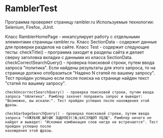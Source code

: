 # RamblerTest
Программа проверяет страницу rambler.ru
Используемые технологии: Selenium, Firefox, JUnit.

Класс RamblerHomePage - инкапсулирует работу с отдельными элементами страницы rambler.ru.
Класс SectionData - содержит данные для проверки разделов на сайте.
Класс Test - содержит следующие тесты:
    checkTitle() - программа заходит в разделы сайта и делает сверку заголовка вкладки с данными из класса SectionData.
    checkCorrectSearchQuery() - проверка поисковой строки, путем ввода запроса "политика". Если найдены результаты для этого запроса, то                                   на странице должно отобразиться "Надено N статей по вашему запросу". Тест пройден успешно если после                                       поиска на странице найден текст "статей по вашему запросу".
    
    checkUncorrectSearchQuery() - проверка поисковой строки, путем ввода запроса "пАлитика". Рамблер захочет поправить запрос и выведет:                                     "Возможно, вы искали:". Тест пройден успешно после нахождения этой фразы.
    
    checkGarbageSearchQuery() - проверка поисковой строки, путем ввода запроса "+ХЖЭЪХЮ_№Й)ШК ЗЦЩУОЕЭ()№;ЬХСЗУЩОП УЦЗЩ". Рамблер ничего не                                 найдет и выведет: "Искомая комбинация слов нигде не встречается". Тест пройден успешно после                                               нахождения этой фразы.




